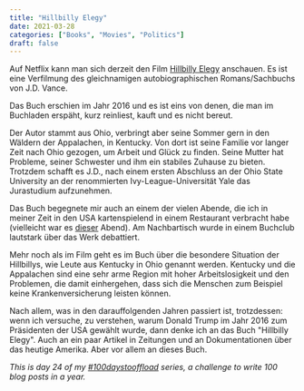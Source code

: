 ```yaml
---
title: "Hillbilly Elegy"
date: 2021-03-28
categories: ["Books", "Movies", "Politics"]
draft: false
---
```

Auf Netflix kann man sich derzeit den Film [Hillbilly Elegy](https://de.wikipedia.org/wiki/Hillbilly_Elegy_(Film)) anschauen. Es ist eine Verfilmung des gleichnamigen autobiographischen Romans/Sachbuchs von J.D. Vance.

Das Buch erschien im Jahr 2016 und es ist eins von denen, die man im Buchladen erspäht, kurz reinliest, kauft und es nicht bereut.

Der Autor stammt aus Ohio, verbringt aber seine Sommer gern in den Wäldern der Appalachen, in Kentucky. Von dort ist seine Familie vor langer Zeit nach Ohio gezogen, um Arbeit und Glück zu finden. Seine Mutter hat Probleme, seiner Schwester und ihm ein stabiles Zuhause zu bieten. Trotzdem schafft es J.D., nach einem ersten Abschluss an der Ohio State University an der renommierten Ivy-League-Universität Yale das Jurastudium aufzunehmen.

Das Buch begegnete mir auch an einem der vielen Abende, die ich in meiner Zeit in den USA kartenspielend in einem Restaurant verbracht habe (vielleicht war es [dieser](https://www.meetup.com/D-C-Doppelkopf/events/233185688/) Abend). Am Nachbartisch wurde in einem Buchclub lautstark über das Werk debattiert.

Mehr noch als im Film geht es im Buch über die besondere Situation der Hillbillys, wie Leute aus Kentucky in Ohio genannt werden. Kentucky und die Appalachen sind eine sehr arme Region mit hoher Arbeitslosigkeit und den Problemen, die damit einhergehen, dass sich die Menschen zum Beispiel keine Krankenversicherung leisten können.

Nach allem, was in den darauffolgenden Jahren passiert ist, trotzdessen: wenn ich versuche, zu verstehen, warum Donald Trump im Jahr 2016 zum Präsidenten der USA gewählt wurde, dann denke ich an das Buch "Hillbilly Elegy". Auch an ein paar Artikel in Zeitungen und an Dokumentationen über das heutige Amerika. Aber vor allem an dieses Buch.

_This is day 24 of my [#100daystooffload](https://100daystooffload.com/) series, a challenge to write 100 blog posts in a year._